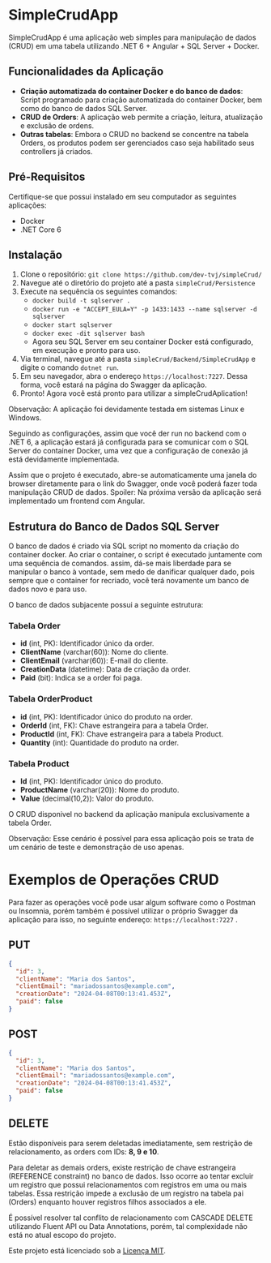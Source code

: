 # SimpleCrudApp

SimpleCrudApp é uma aplicação web simples para manipulação de dados (CRUD) em uma tabela utilizando .NET 6 + Angular + SQL Server + Docker.


## Funcionalidades da Aplicação
- **Criação automatizada do container Docker e do banco de dados**: Script programado para criação automatizada do container Docker, bem como do banco de dados SQL Server.
- **CRUD de Orders**: A aplicação web permite a criação, leitura, atualização e exclusão de ordens.
- **Outras tabelas**: Embora o CRUD no backend se concentre na tabela Orders, os produtos podem ser gerenciados caso seja habilitado seus controllers já criados.


## Pré-Requisitos
Certifique-se que possui instalado em seu computador as seguintes aplicações:

- Docker
- .NET Core 6


## Instalação

1. Clone o repositório: `git clone https://github.com/dev-tvj/simpleCrud/`
2. Navegue até o diretório do projeto até a pasta `simpleCrud/Persistence`
3. Execute na sequência os seguintes comandos:
    - `docker build -t sqlserver .`
    - `docker run -e "ACCEPT_EULA=Y" -p 1433:1433 --name sqlserver -d sqlserver`
    - `docker start sqlserver`
    - `docker exec -dit sqlserver bash`
    - Agora seu SQL Server em seu container Docker está configurado, em execução e pronto para uso.
4. Via terminal, navegue até a pasta `simpleCrud/Backend/SimpleCrudApp` e digite o comando `dotnet run`.
5. Em seu navegador, abra o endereço `https://localhost:7227`. Dessa forma, você estará na página do Swagger da aplicação.
6. Pronto! Agora você está pronto para utilizar a simpleCrudAplication!

Observação: A aplicação foi devidamente testada em sistemas Linux e Windows.

Seguindo as configurações, assim que você der run no backend com o .NET 6, a aplicação estará já configurada para se comunicar com o SQL Server do container Docker, uma vez que a configuração de conexão já está devidamente implementada.

Assim que o projeto é executado, abre-se automaticamente uma janela do browser diretamente para o link do Swagger, onde você poderá fazer toda manipulação CRUD de dados. Spoiler: Na próxima versão da aplicação será implementado um frontend com Angular.


## Estrutura do Banco de Dados SQL Server

O banco de dados é criado via SQL script no momento da criação do container docker. Ao criar o container, o script é executado juntamente com uma sequência de comandos. assim, dá-se mais liberdade para se manipular o banco à vontade, sem medo de danificar qualquer dado, pois sempre que o container for recriado, você terá novamente um banco de dados novo e para uso. 

O banco de dados subjacente possui a seguinte estrutura:

### Tabela Order
- **id** (int, PK): Identificador único da order.
- **ClientName** (varchar(60)): Nome do cliente.
- **ClientEmail** (varchar(60)): E-mail do cliente.
- **CreationData** (datetime): Data de criação da order.
- **Paid** (bit): Indica se a order foi paga.

### Tabela OrderProduct
- **id** (int, PK): Identificador único do produto na order.
- **OrderId** (int, FK): Chave estrangeira para a tabela Order.
- **ProductId** (int, FK): Chave estrangeira para a tabela Product.
- **Quantity** (int): Quantidade do produto na order.

### Tabela Product
- **Id** (int, PK): Identificador único do produto.
- **ProductName** (varchar(20)): Nome do produto.
- **Value** (decimal(10,2)): Valor do produto.

O CRUD disponivel no backend da aplicação manipula exclusivamente a tabela Order.

Observação: Esse cenário é possível para essa aplicação pois se trata de um cenário de teste e demonstração de uso apenas.


# Exemplos de Operações CRUD

Para fazer as operações você pode usar algum software como o Postman ou Insomnia, porém também é possível utilizar o próprio Swagger da aplicação para isso, no seguinte endereço: `https://localhost:7227` .

## PUT

```json
{
  "id": 3,
  "clientName": "Maria dos Santos",
  "clientEmail": "mariadossantos@example.com",
  "creationDate": "2024-04-08T00:13:41.453Z",
  "paid": false
}

```
## POST

```json
{
  "id": 3,
  "clientName": "Maria dos Santos",
  "clientEmail": "mariadossantos@example.com",
  "creationDate": "2024-04-08T00:13:41.453Z",
  "paid": false
}
```

## DELETE

Estão disponíveis para serem deletadas imediatamente, sem restrição de relacionamento, as orders com IDs: **8, 9 e 10**.

Para deletar as demais orders, existe restrição de chave estrangeira (REFERENCE constraint) no banco de dados. Isso ocorre ao tentar excluir um registro que possui relacionamentos com registros em uma ou mais tabelas. Essa restrição impede a exclusão de um registro na tabela pai (Orders) enquanto houver registros filhos associados a ele.

É possível resolver tal conflito de relacionamento com CASCADE DELETE utilizando Fluent API ou Data Annotations, porém, tal complexidade não está no atual escopo do projeto.


Este projeto está licenciado sob a [Licença MIT](LICENSE).
